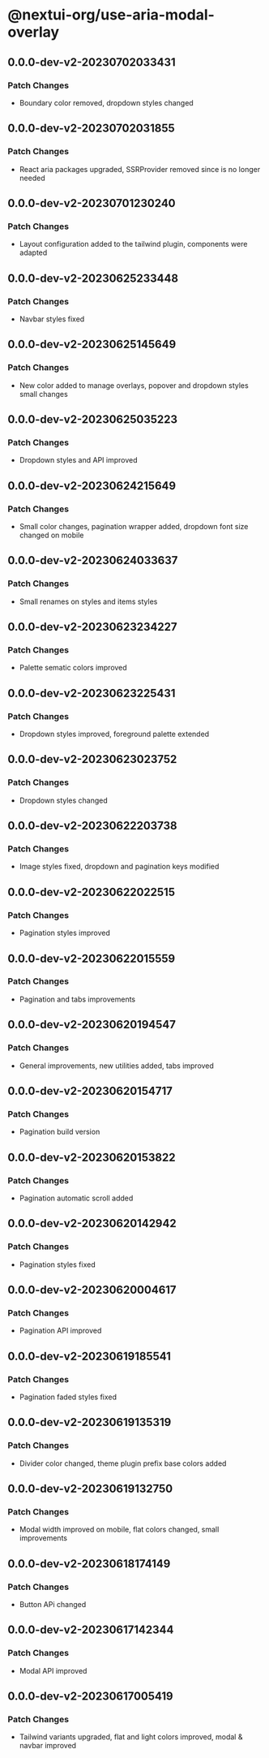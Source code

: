 # @nextui-org/use-aria-modal-overlay

## 0.0.0-dev-v2-20230702033431

### Patch Changes

- Boundary color removed, dropdown styles changed

## 0.0.0-dev-v2-20230702031855

### Patch Changes

- React aria packages upgraded, SSRProvider removed since is no longer needed

## 0.0.0-dev-v2-20230701230240

### Patch Changes

- Layout configuration added to the tailwind plugin, components were adapted

## 0.0.0-dev-v2-20230625233448

### Patch Changes

- Navbar styles fixed

## 0.0.0-dev-v2-20230625145649

### Patch Changes

- New color added to manage overlays, popover and dropdown styles small changes

## 0.0.0-dev-v2-20230625035223

### Patch Changes

- Dropdown styles and API improved

## 0.0.0-dev-v2-20230624215649

### Patch Changes

- Small color changes, pagination wrapper added, dropdown font size changed on mobile

## 0.0.0-dev-v2-20230624033637

### Patch Changes

- Small renames on styles and items styles

## 0.0.0-dev-v2-20230623234227

### Patch Changes

- Palette sematic colors improved

## 0.0.0-dev-v2-20230623225431

### Patch Changes

- Dropdown styles improved, foreground palette extended

## 0.0.0-dev-v2-20230623023752

### Patch Changes

- Dropdown styles changed

## 0.0.0-dev-v2-20230622203738

### Patch Changes

- Image styles fixed, dropdown and pagination keys modified

## 0.0.0-dev-v2-20230622022515

### Patch Changes

- Pagination styles improved

## 0.0.0-dev-v2-20230622015559

### Patch Changes

- Pagination and tabs improvements

## 0.0.0-dev-v2-20230620194547

### Patch Changes

- General improvements, new utilities added, tabs improved

## 0.0.0-dev-v2-20230620154717

### Patch Changes

- Pagination build version

## 0.0.0-dev-v2-20230620153822

### Patch Changes

- Pagination automatic scroll added

## 0.0.0-dev-v2-20230620142942

### Patch Changes

- Pagination styles fixed

## 0.0.0-dev-v2-20230620004617

### Patch Changes

- Pagination API improved

## 0.0.0-dev-v2-20230619185541

### Patch Changes

- Pagination faded styles fixed

## 0.0.0-dev-v2-20230619135319

### Patch Changes

- Divider color changed, theme plugin prefix base colors added

## 0.0.0-dev-v2-20230619132750

### Patch Changes

- Modal width improved on mobile, flat colors changed, small improvements

## 0.0.0-dev-v2-20230618174149

### Patch Changes

- Button APi changed

## 0.0.0-dev-v2-20230617142344

### Patch Changes

- Modal API improved

## 0.0.0-dev-v2-20230617005419

### Patch Changes

- Tailwind variants upgraded, flat and light colors improved, modal & navbar improved

